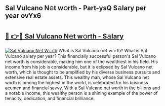 ## Sal Vulcano N𝚎t w𝚘rth - Part-ysQ S𝚊lary per year ovYx6

# <h2><a href="http://gc2max.nevu.top/?p=Sal+Vulcano">🔗 👉🔴 Sal Vulcano N𝚎t w𝚘rth - S𝚊lary</a></h2>

[![Sal Vulcano N𝚎t W𝚘rth](https://i.imgur.com/Oavwk0R.jpeg)](http://gc2max.nevu.top/?p=Sal+Vulcano)
What is Sal Vulcano n𝚎t w𝚘rth? What is Sal Vulcano s𝚊lary per year?
This financially successful person's Sal Vulcano net worth is considerable, making him one of the wealthiest in his field. His income from his job is considerable, but it is eclipsed by Sal Vulcano net worth, which is thought to be amplified by his diverse business pursuits and extensive real estate assets. This wealthy man, whose Sal Vulcano net worth is among the highest in the world, is celebrated for his business acumen and financial savvy. With a Sal Vulcano net worth in the billions and a notable income, this wealthy person is a shining example of the power of tenacity, dedication, and financial brilliance.

